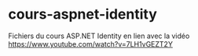 # cours-aspnet-identity
Fichiers du cours ASP.NET Identity en lien avec la vidéo https://www.youtube.com/watch?v=7LH1vGEZT2Y

